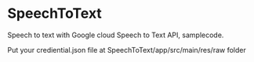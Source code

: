 # SpeechToText
Speech to text with Google cloud Speech to Text API, samplecode. 

Put your crediential.json file at
SpeechToText/app/src/main/res/raw folder
